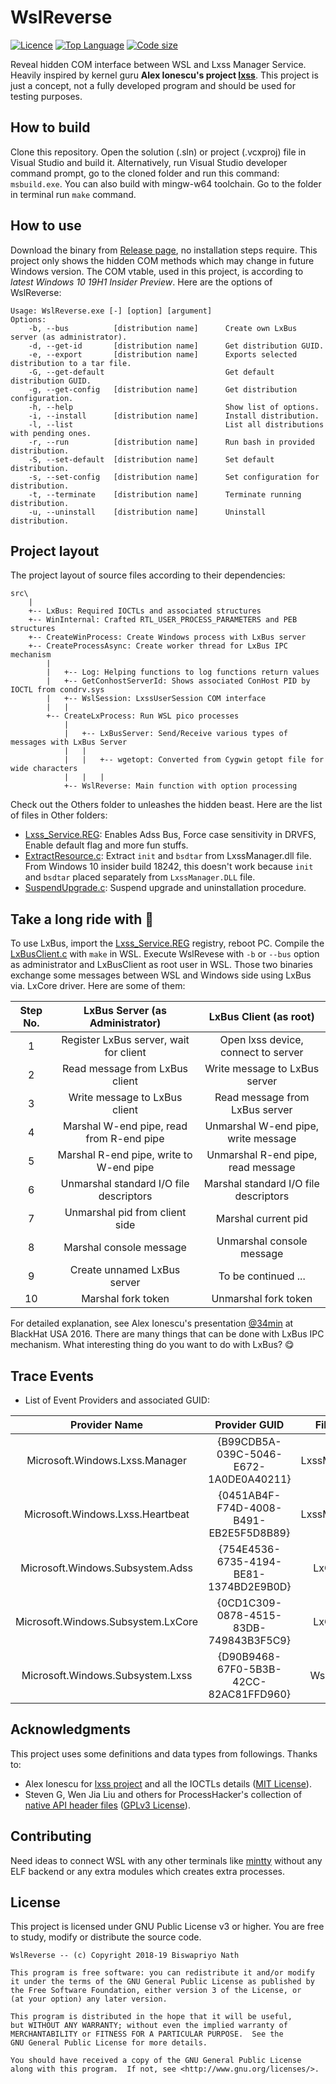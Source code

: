 # WslReverse

[![Licence](https://img.shields.io/github/license/Biswa96/WslReverse.svg?style=for-the-badge)](https://www.gnu.org/licenses/gpl-3.0.en.html)
[![Top Language](https://img.shields.io/github/languages/top/Biswa96/WslReverse.svg?style=for-the-badge)](https://github.com/Biswa96/WslReverse.git)
[![Code size](https://img.shields.io/github/languages/code-size/Biswa96/WslReverse.svg?style=for-the-badge)]()

Reveal hidden COM interface between WSL and Lxss Manager Service. Heavily inspired by kernel guru **Alex Ionescu's project [lxss](https://github.com/ionescu007/lxss)**. This project is just a concept, not a fully developed program and should be used for testing purposes. 

## How to build

Clone this repository. Open the solution (.sln) or project (.vcxproj) file in Visual Studio and build it. Alternatively, run Visual Studio developer command prompt, go to the cloned folder and run this command: `msbuild.exe`. You can also build with mingw-w64 toolchain. Go to the folder in terminal run `make` command. 

## How to use

Download the binary from [Release page](https://github.com/Biswa96/WslReverse/releases), no installation steps require. This project only shows the hidden COM methods which may change in future Windows version. The COM vtable, used in this project, is according to _latest Windows 10 19H1 Insider Preview_. Here are the options of WslReverse: 

```
Usage: WslReverse.exe [-] [option] [argument]
Options:
    -b, --bus          [distribution name]      Create own LxBus server (as administrator).
    -d, --get-id       [distribution name]      Get distribution GUID.
    -e, --export       [distribution name]      Exports selected distribution to a tar file.
    -G, --get-default                           Get default distribution GUID.
    -g, --get-config   [distribution name]      Get distribution configuration.
    -h, --help                                  Show list of options.
    -i, --install      [distribution name]      Install distribution.
    -l, --list                                  List all distributions with pending ones.
    -r, --run          [distribution name]      Run bash in provided distribution.
    -S, --set-default  [distribution name]      Set default distribution.
    -s, --set-config   [distribution name]      Set configuration for distribution.
    -t, --terminate    [distribution name]      Terminate running distribution.
    -u, --uninstall    [distribution name]      Uninstall distribution.
```

## Project layout

The project layout of source files according to their dependencies:

```
src\
    |
    +-- LxBus: Required IOCTLs and associated structures
    +-- WinInternal: Crafted RTL_USER_PROCESS_PARAMETERS and PEB structures
    +-- CreateWinProcess: Create Windows process with LxBus server
    +-- CreateProcessAsync: Create worker thread for LxBus IPC mechanism
        |
        |   +-- Log: Helping functions to log functions return values
        |   +-- GetConhostServerId: Shows associated ConHost PID by IOCTL from condrv.sys
        |   +-- WslSession: LxssUserSession COM interface
        |   |
        +-- CreateLxProcess: Run WSL pico processes
            |
            |   +-- LxBusServer: Send/Receive various types of messages with LxBus Server 
            |   |
            |   |   +-- wgetopt: Converted from Cygwin getopt file for wide characters
            |   |   |
            +-- WslReverse: Main function with option processing
```

Check out the Others folder to unleashes the hidden beast. Here are the list of files in Other folders: 

* [Lxss_Service.REG](Others/Lxss_Service.REG): Enables Adss Bus, Force case sensitivity in DRVFS, Enable default flag and more fun stuffs. 
* [ExtractResource.c](Others/ExtractResource.c): Extract `init` and `bsdtar` from LxssManager.dll file. From Windows 10 insider build 18242, this doesn't work because `init` and `bsdtar` placed separately from `LxssManager.DLL` file. 
* [SuspendUpgrade.c](Others/SuspendUpgrade.c): Suspend upgrade and uninstallation procedure. 

## Take a long ride with :minibus:

To use LxBus, import the [Lxss_Service.REG](Others/Lxss_Service.REG) registry, reboot PC. Compile the [LxBusClient.c](linux_files/LxBusClient.c) with `make` in WSL. Execute WslRevese with `-b` or `--bus` option as administrator and LxBusClient as root user in WSL. Those two binaries exchange some messages between WSL and Windows side using LxBus via. LxCore driver. Here are some of them:

| Step No. | LxBus Server (as Administrator)          | LxBus Client (as root)                |
|:--------:|:----------------------------------------:|:-------------------------------------:|
|  1       | Register LxBus server, wait for client   | Open lxss device, connect to server   |
|  2       | Read message from LxBus client           | Write message to LxBus server         |
|  3       | Write message to LxBus client            | Read message from LxBus server        |
|  4       | Marshal W-end pipe, read from R-end pipe | Unmarshal W-end pipe, write message   |
|  5       | Marshal R-end pipe, write to W-end pipe  | Unmarshal R-end pipe, read message    |
|  6       | Unmarshal standard I/O file descriptors  | Marshal standard I/O file descriptors |
|  7       | Unmarshal pid from client side           | Marshal current pid                   |
|  8       | Marshal console message                  | Unmarshal console message             |
|  9       | Create unnamed LxBus server              | To be continued ...                   |
| 10       | Marshal fork token                       | Unmarshal fork token                  |

For detailed explanation, see Alex Ionescu's presentation [@34min](https://youtu.be/36Ykla27FIo?t=2077) at BlackHat USA 2016. There are many things that can be done with LxBus IPC mechanism. What interesting thing do you want to do with LxBus? :yum: 

## Trace Events

* List of Event Providers and associated GUID:

|           Provider Name               |             Provider GUID              |    File Name     |
|:-------------------------------------:|:--------------------------------------:|:----------------:|
| Microsoft.Windows.Lxss.Manager        | {B99CDB5A-039C-5046-E672-1A0DE0A40211} | LxssManager.dll  |
| Microsoft.Windows.Lxss.Heartbeat      | {0451AB4F-F74D-4008-B491-EB2E5F5D8B89} | LxssManager.dll  |
| Microsoft.Windows.Subsystem.Adss      | {754E4536-6735-4194-BE81-1374BD2E9B0D} | LxCore.sys       |
| Microsoft.Windows.Subsystem.LxCore    | {0CD1C309-0878-4515-83DB-749843B3F5C9} | LxCore.sys       |
| Microsoft.Windows.Subsystem.Lxss      | {D90B9468-67F0-5B3B-42CC-82AC81FFD960} | WslHost.exe      |

## Acknowledgments

This project uses some definitions and data types from followings. Thanks to:

* Alex Ionescu for [lxss project][1] and all the IOCTLs details ([MIT License][2]). 
* Steven G, Wen Jia Liu and others for ProcessHacker's collection of [native API header files][3] ([GPLv3 License][4]). 

## Contributing

Need ideas to connect WSL with any other terminals like [mintty][5] without any ELF backend or any extra modules which creates extra processes. 

## License 

This project is licensed under GNU Public License v3 or higher. You are free to study, modify or distribute the source code. 

```
WslReverse -- (c) Copyright 2018-19 Biswapriyo Nath

This program is free software: you can redistribute it and/or modify
it under the terms of the GNU General Public License as published by
the Free Software Foundation, either version 3 of the License, or
(at your option) any later version.

This program is distributed in the hope that it will be useful,
but WITHOUT ANY WARRANTY; without even the implied warranty of
MERCHANTABILITY or FITNESS FOR A PARTICULAR PURPOSE.  See the
GNU General Public License for more details.

You should have received a copy of the GNU General Public License
along with this program.  If not, see <http://www.gnu.org/licenses/>.
```

<!--Links-->
[1]: https://github.com/ionescu007/lxss
[2]: https://github.com/ionescu007/lxss/blob/master/LICENSE
[3]: https://github.com/processhacker/processhacker/tree/master/phnt
[4]: https://github.com/processhacker/processhacker/blob/master/LICENSE.txt
[5]: https://github.com/mintty/mintty

